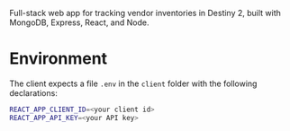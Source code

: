 Full-stack web app for tracking vendor inventories in Destiny 2, built with MongoDB, Express, React, and Node.

# Environment
The client expects a file `.env` in the `client` folder with the following declarations:
```bash
REACT_APP_CLIENT_ID=<your client id>
REACT_APP_API_KEY=<your API key>
```



